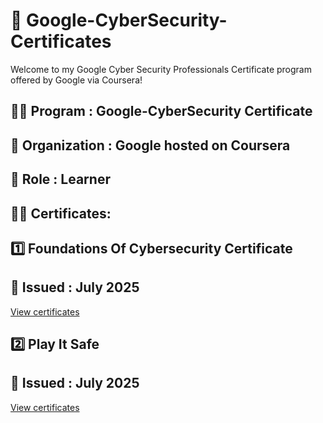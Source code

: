 # 📜 Google-CyberSecurity-Certificates

Welcome to my Google Cyber Security Professionals Certificate program offered by Google via Coursera!  
## 🧑‍🎓 Program : Google-CyberSecurity Certificate

## 🏢 Organization : Google hosted on Coursera

## 🔗 Role : Learner

## 👨‍💻 Certificates:

## 1️⃣ Foundations Of Cybersecurity Certificate

## 📅 Issued : July 2025 

[View certificates](./Foundations_of_Cyber_Security.pdf)

## 2️⃣ Play It Safe 

## 📅 Issued : July 2025

[View certificates](./Play_It_safe_Certificate.pdf)


